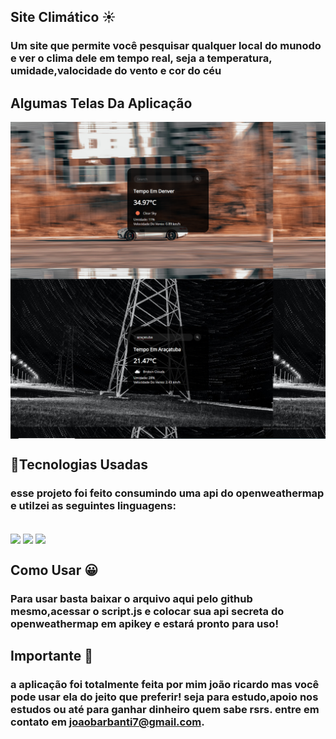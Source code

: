 ## Site Climático ☀️

### Um site que permite você pesquisar qualquer local do munodo e ver o clima dele em tempo real, seja a temperatura, umidade,valocidade do vento e cor do céu

## Algumas Telas Da Aplicação
<img align="center" src="git.png">
<img align="center" src="git 2.png">


## 🚀Tecnologias Usadas

### esse projeto foi feito consumindo uma api do openweathermap e utilzei as seguintes linguagens:

<div style="display: inline_block"><br/>
<img align="center" src="https://img.shields.io/badge/HTML5-E34F26?style=for-the-badge&logo=html5&logoColor=white">
<img align="center" src="https://img.shields.io/badge/CSS3-1572B6?style=for-the-badge&logo=css3&logoColor=white">
<img align="center" src="https://img.shields.io/badge/JavaScript-323330?style=for-the-badge&logo=javascript&logoColor=F7DF1E">

</div>

## Como Usar 😀
### Para usar basta baixar o arquivo aqui pelo github mesmo,acessar o script.js e colocar sua api secreta do openweathermap em apikey e estará pronto para uso!

## Importante 💛

### a aplicação foi totalmente feita por mim joão ricardo mas você pode usar ela do jeito que preferir! seja para estudo,apoio nos estudos ou até para ganhar dinheiro quem sabe rsrs. entre em contato em joaobarbanti7@gmail.com.
